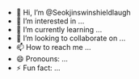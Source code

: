 - 👋 Hi, I’m @Seokjinswinshieldlaugh
- 👀 I’m interested in ...
- 🌱 I’m currently learning ...
- 💞️ I’m looking to collaborate on ...
- 📫 How to reach me ...
- 😄 Pronouns: ...
- ⚡ Fun fact: ...

<!---
Seokjinswinshieldlaugh/Seokjinswinshieldlaugh is a ✨ special ✨ repository because its `README.md` (this file) appears on your GitHub profile.
You can click the Preview link to take a look at your changes.
--->
